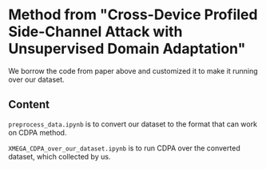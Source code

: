 # Method from "Cross-Device Profiled Side-Channel Attack with Unsupervised Domain Adaptation"

We borrow the code from paper above and customized it to make it running over our dataset.

## Content
```preprocess_data.ipynb``` is to convert our dataset to the format that can work on CDPA method.  

```XMEGA_CDPA_over_our_dataset.ipynb``` is to run CDPA over the converted dataset, which collected by us.
